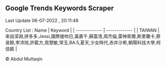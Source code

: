 

## Google Trends Keywords Scraper 
 
Last Update 06-07-2022 , 20:11:48

Country List :
 Name  | Keyword |
| ------------- | ------------- |
| TAIWAN | 來自深淵,拼多多,Jessi,國際接吻日,黃嘉千,蘇震清,周杰倫,雷神索爾,斯里蘭卡,蔡易餘,李沛旭,許藍方,周慧敏,常玉,BA.5,夏天,少女時代,赤井沙希,朝陽科技大學,柯佳嬿 |



© Abdul Muttaqin 
